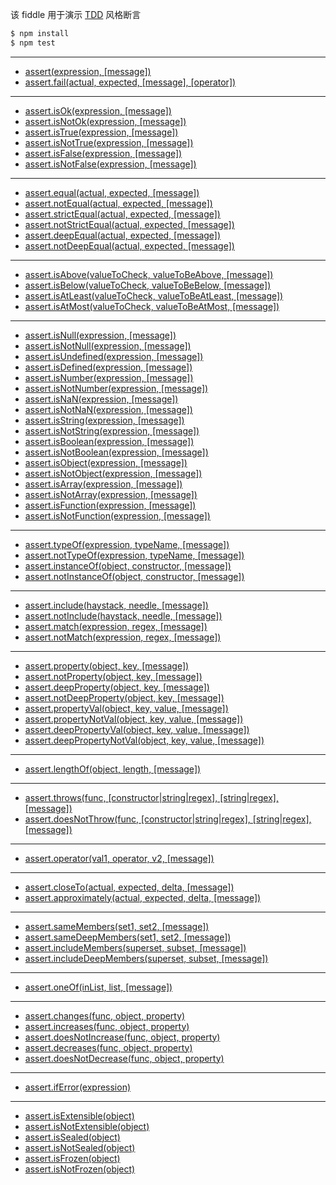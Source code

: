该 fiddle 用于演示 [TDD](http://chaijs.com/api/assert/) 风格断言

```sh
$ npm install
$ npm test
```

---

- [assert(expression, [message])](http://chaijs.com/api/assert/#method_assert)
- [assert.fail(actual, expected, [message], [operator])](http://chaijs.com/api/assert/#method_fail)

---

- [assert.isOk(expression, [message])](http://chaijs.com/api/assert/#method_isok)
- [assert.isNotOk(expression, [message])](http://chaijs.com/api/assert/#method_isnotok)
- [assert.isTrue(expression, [message])](http://chaijs.com/api/assert/#method_istrue)
- [assert.isNotTrue(expression, [message])](http://chaijs.com/api/assert/#method_isnottrue)
- [assert.isFalse(expression, [message])](http://chaijs.com/api/assert/#method_isfalse)
- [assert.isNotFalse(expression, [message])](http://chaijs.com/api/assert/#method_isnotfalse)

---

- [assert.equal(actual, expected, [message])](http://chaijs.com/api/assert/#method_equal)
- [assert.notEqual(actual, expected, [message])](http://chaijs.com/api/assert/#method_notequal)
- [assert.strictEqual(actual, expected, [message])](http://chaijs.com/api/assert/#method_strictequal)
- [assert.notStrictEqual(actual, expected, [message])](http://chaijs.com/api/assert/#method_notstrictequal)
- [assert.deepEqual(actual, expected, [message])](http://chaijs.com/api/assert/#method_deepequal)
- [assert.notDeepEqual(actual, expected, [message])](http://chaijs.com/api/assert/#method_notdeepequal)

---

- [assert.isAbove(valueToCheck, valueToBeAbove, [message])](http://chaijs.com/api/assert/#method_isabove)
- [assert.isBelow(valueToCheck, valueToBeBelow, [message])](http://chaijs.com/api/assert/#method_isbelow)
- [assert.isAtLeast(valueToCheck, valueToBeAtLeast, [message])](http://chaijs.com/api/assert/#method_isatleast)
- [assert.isAtMost(valueToCheck, valueToBeAtMost, [message])](http://chaijs.com/api/assert/#method_isatmost)

---

- [assert.isNull(expression, [message])](http://chaijs.com/api/assert/#method_isnull)
- [assert.isNotNull(expression, [message])](http://chaijs.com/api/assert/#method_isnotnull)
- [assert.isUndefined(expression, [message])](http://chaijs.com/api/assert/#method_isundefined)
- [assert.isDefined(expression, [message])](http://chaijs.com/api/assert/#method_isdefined)
- [assert.isNumber(expression, [message])](http://chaijs.com/api/assert/#method_isnumber)
- [assert.isNotNumber(expression, [message])](http://chaijs.com/api/assert/#method_isnotnumber)
- [assert.isNaN(expression, [message])](http://chaijs.com/api/assert/#method_isnan)
- [assert.isNotNaN(expression, [message])](http://chaijs.com/api/assert/#method_isnotnan)
- [assert.isString(expression, [message])](http://chaijs.com/api/assert/#method_isstring)
- [assert.isNotString(expression, [message])](http://chaijs.com/api/assert/#method_isnotstring)
- [assert.isBoolean(expression, [message])](http://chaijs.com/api/assert/#method_isboolean)
- [assert.isNotBoolean(expression, [message])](http://chaijs.com/api/assert/#method_isnotboolean)
- [assert.isObject(expression, [message])](http://chaijs.com/api/assert/#method_isobject)
- [assert.isNotObject(expression, [message])](http://chaijs.com/api/assert/#method_isnotobject)
- [assert.isArray(expression, [message])](http://chaijs.com/api/assert/#method_isarray)
- [assert.isNotArray(expression, [message])](http://chaijs.com/api/assert/#method_isnotarray)
- [assert.isFunction(expression, [message])](http://chaijs.com/api/assert/#method_isfunction)
- [assert.isNotFunction(expression, [message])](http://chaijs.com/api/assert/#method_isnotfunction)

---

- [assert.typeOf(expression, typeName, [message])](http://chaijs.com/api/assert/#method_typeof)
- [assert.notTypeOf(expression, typeName, [message])](http://chaijs.com/api/assert/#method_nottypeof)
- [assert.instanceOf(object, constructor, [message])](http://chaijs.com/api/assert/#method_instanceof)
- [assert.notInstanceOf(object, constructor, [message])](http://chaijs.com/api/assert/#method_notinstanceof)

---

- [assert.include(haystack, needle, [message])](http://chaijs.com/api/assert/#method_include)
- [assert.notInclude(haystack, needle, [message])](http://chaijs.com/api/assert/#method_notinclude)
- [assert.match(expression, regex, [message])](http://chaijs.com/api/assert/#method_match)
- [assert.notMatch(expression, regex, [message])](http://chaijs.com/api/assert/#method_notmatch)

---

- [assert.property(object, key, [message])](http://chaijs.com/api/assert/#method_property)
- [assert.notProperty(object, key, [message])](http://chaijs.com/api/assert/#method_notproperty)
- [assert.deepProperty(object, key, [message])](http://chaijs.com/api/assert/#method_deepproperty)
- [assert.notDeepProperty(object, key, [message])](http://chaijs.com/api/assert/#method_notdeepproperty)
- [assert.propertyVal(object, key, value, [message])](http://chaijs.com/api/assert/#method_propertyval)
- [assert.propertyNotVal(object, key, value, [message])](http://chaijs.com/api/assert/#method_propertynotval)
- [assert.deepPropertyVal(object, key, value, [message])](http://chaijs.com/api/assert/#method_deeppropertyval)
- [assert.deepPropertyNotVal(object, key, value, [message])](http://chaijs.com/api/assert/#method_deeppropertynotval)

---

- [assert.lengthOf(object, length, [message])](http://chaijs.com/api/assert/#method_lengthof)

---

- [assert.throws(func, [constructor|string|regex], [string|regex], [message])](http://chaijs.com/api/assert/#method_throws)
- [assert.doesNotThrow(func, [constructor|string|regex], [string|regex], [message])](http://chaijs.com/api/assert/#method_doesnotthrow)

---

- [assert.operator(val1, operator, v2, [message])](http://chaijs.com/api/assert/#method_operator)

---

- [assert.closeTo(actual, expected, delta, [message])](http://chaijs.com/api/assert/#method_closeto)
- [assert.approximately(actual, expected, delta, [message])](http://chaijs.com/api/assert/#method_approximately)

---

- [assert.sameMembers(set1, set2, [message])](http://chaijs.com/api/assert/#method_samemembers)
- [assert.sameDeepMembers(set1, set2, [message])](http://chaijs.com/api/assert/#method_samedeepmembers)
- [assert.includeMembers(superset, subset, [message])](http://chaijs.com/api/assert/#method_includemembers)
- [assert.includeDeepMembers(superset, subset, [message])](http://chaijs.com/api/assert/#method_includedeepmembers)

---

- [assert.oneOf(inList, list, [message])](http://chaijs.com/api/assert/#method_oneof)

---

- [assert.changes(func, object, property)](http://chaijs.com/api/assert/#method_changes)
- [assert.increases(func, object, property)](http://chaijs.com/api/assert/#method_increases)
- [assert.doesNotIncrease(func, object, property)](http://chaijs.com/api/assert/#method_doesnotincrease)
- [assert.decreases(func, object, property)](http://chaijs.com/api/assert/#method_decreases)
- [assert.doesNotDecrease(func, object, property)](http://chaijs.com/api/assert/#method_doesnotdecrease)

---

- [assert.ifError(expression)](http://chaijs.com/api/assert/#method_iferror)

---

- [assert.isExtensible(object)](http://chaijs.com/api/assert/#method_isextensible)
- [assert.isNotExtensible(object)](http://chaijs.com/api/assert/#method_isnotextensible)
- [assert.isSealed(object)](http://chaijs.com/api/assert/#method_issealed)
- [assert.isNotSealed(object)](http://chaijs.com/api/assert/#method_isnotsealed)
- [assert.isFrozen(object)](http://chaijs.com/api/assert/#method_isfrozen)
- [assert.isNotFrozen(object)](http://chaijs.com/api/assert/#method_isnotfrozen)
